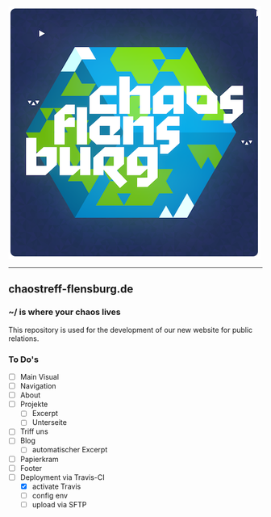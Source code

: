 ![Logo Chaostreff Flensburg](./doc/logo.png)

---
## chaostreff-flensburg.de
### ~/ is where your chaos lives
This repository is used for the development of our new website for public relations.


### To Do's

- [ ] Main Visual
- [ ] Navigation
- [ ] About
- [ ] Projekte
  - [ ] Excerpt
  - [ ] Unterseite
- [ ] Triff uns
- [ ] Blog
  - [ ] automatischer Excerpt
- [ ] Papierkram
- [ ] Footer
- [ ] Deployment via Travis-CI
  - [x] activate Travis
  - [ ] config env
  - [ ] upload via SFTP
